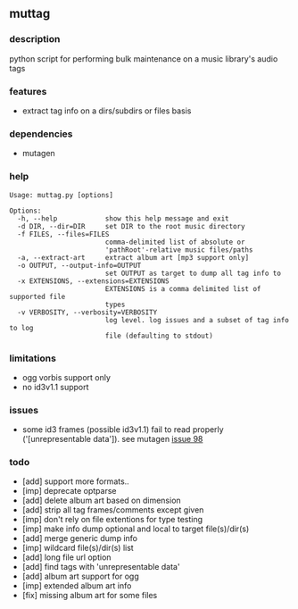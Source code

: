 
## muttag

### description
python script for performing bulk maintenance on a music library's audio tags

### features
- extract tag info on a dirs/subdirs or files basis

### dependencies
- mutagen

### help

```
Usage: muttag.py [options]

Options:
  -h, --help            show this help message and exit
  -d DIR, --dir=DIR     set DIR to the root music directory
  -f FILES, --files=FILES
                        comma-delimited list of absolute or
                        'pathRoot'-relative music files/paths
  -a, --extract-art     extract album art [mp3 support only]
  -o OUTPUT, --output-info=OUTPUT
                        set OUTPUT as target to dump all tag info to
  -x EXTENSIONS, --extensions=EXTENSIONS
                        EXTENSIONS is a comma delimited list of supported file
                        types
  -v VERBOSITY, --verbosity=VERBOSITY
                        log level. log issues and a subset of tag info to log
                        file (defaulting to stdout)
```

### limitations
- ogg vorbis support only
- no id3v1.1 support

### issues
- some id3 frames (possible id3v1.1) fail to read properly ('[unrepresentable data']). see mutagen [issue 98](https://github.com/quodlibet/mutagen/issues/98)

### todo
- [add] support more formats..
- [imp] deprecate optparse
- [add] delete album art based on dimension
- [add] strip all tag frames/comments except given
- [imp] don't rely on file extentions for type testing
- [imp] make info dump optional and local to target file(s)/dir(s)
- [add] merge generic dump info
- [imp] wildcard file(s)/dir(s) list
- [add] long file url option
- [add] find tags with 'unrepresentable data'
- [add] album art support for ogg
- [imp] extended album art info
- [fix] missing album art for some files
